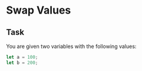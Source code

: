 # Swap Values

## Task

You are given two variables with the following values:

```js
let a = 100;
let b = 200;
```
